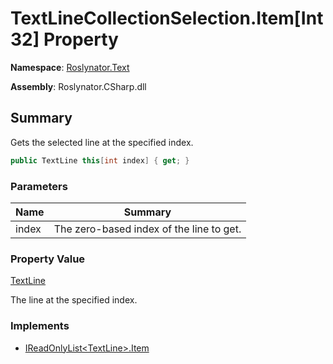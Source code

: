 # TextLineCollectionSelection\.Item\[Int32\] Property

**Namespace**: [Roslynator.Text](../../README.md)

**Assembly**: Roslynator\.CSharp\.dll

## Summary

Gets the selected line at the specified index\.

```csharp
public TextLine this[int index] { get; }
```

### Parameters

| Name | Summary |
| ---- | ------- |
| index | The zero\-based index of the line to get\.  |

### Property Value

[TextLine](https://docs.microsoft.com/en-us/dotnet/api/microsoft.codeanalysis.text.textline)

The line at the specified index\.

### Implements

* [IReadOnlyList\<TextLine>.Item](https://docs.microsoft.com/en-us/dotnet/api/system.collections.generic.ireadonlylist-1.item)
